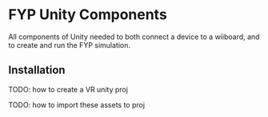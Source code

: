 # FYP Unity Components
All components of Unity needed to both connect a device to a wiiboard, and to create and run the FYP simulation.

## Installation

TODO: how to create a VR unity proj

TODO: how to import these assets to proj
